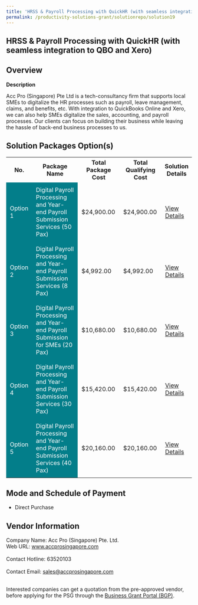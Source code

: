 ```yaml
---
title: 'HRSS & Payroll Processing with QuickHR (with seamless integration to QBO and Xero)'
permalink: /productivity-solutions-grant/solutionrepo/solution19
---
```


## HRSS & Payroll Processing with QuickHR (with seamless integration to QBO and Xero)

## Overview

**Description**

Acc Pro (Singapore) Pte Ltd is a tech-consultancy firm that supports local SMEs to digitalize the HR processes such as payroll, leave management, claims, and benefits, etc. With integration to QuickBooks Online and Xero, we can also help SMEs digitalize the sales, accounting, and payroll processes. Our clients can focus on building their business while leaving the hassle of back-end business processes to us.

## Solution Packages Option(s)

<table>
<tr>
<th><b>No.</b></th>
<th><b>Package Name</b></th>
<th><b>Total Package Cost</b></th>
<th><b>Total Qualifying Cost</b></th>
<th><b>Solution Details</b></th>
</tr>
<tr>
<td style='padding: 10px; background-color: #037E8A; color: #FFFFFF;'>Option 1</td>
<td style='padding: 10px; background-color: #037E8A; color: #FFFFFF;'>Digital Payroll Processing and Year-end Payroll Submission Services (50 Pax)</td>
<td style='padding: 10px;'>$24,900.00</td>
<td style='padding: 10px;'>$24,900.00</td>
<td style='padding: 10px;'><a href='/images/psg/Desensitised_Acc_Pro_Annex3_CR_wef13_Oct22_Part_1.pdf' target='_blank'>View Details</a></td>
</tr>
<tr>
<td style='padding: 10px; background-color: #037E8A; color: #FFFFFF;'>Option 2</td>
<td style='padding: 10px; background-color: #037E8A; color: #FFFFFF;'>Digital Payroll Processing and Year-end Payroll Submission Services (8 Pax)</td>
<td style='padding: 10px;'>$4,992.00</td>
<td style='padding: 10px;'>$4,992.00</td>
<td style='padding: 10px;'><a href='/images/psg/Desensitised_Acc_Pro_HRSS_Annex_3_wef_2_Dec_2021_Part_34.pdf' target='_blank'>View Details</a></td>
</tr>
<tr>
<td style='padding: 10px; background-color: #037E8A; color: #FFFFFF;'>Option 3</td>
<td style='padding: 10px; background-color: #037E8A; color: #FFFFFF;'>Digital Payroll Processing and Year-end Payroll Submission for SMEs (20 Pax)</td>
<td style='padding: 10px;'>$10,680.00</td>
<td style='padding: 10px;'>$10,680.00</td>
<td style='padding: 10px;'><a href='/images/psg/Desensitised_Acc_Pro_HRSS_Annex_3_wef_2_Dec_2021_Part_910.pdf' target='_blank'>View Details</a></td>
</tr>
<tr>
<td style='padding: 10px; background-color: #037E8A; color: #FFFFFF;'>Option 4</td>
<td style='padding: 10px; background-color: #037E8A; color: #FFFFFF;'>Digital Payroll Processing and Year-end Payroll Submission Services (30 Pax)</td>
<td style='padding: 10px;'>$15,420.00</td>
<td style='padding: 10px;'>$15,420.00</td>
<td style='padding: 10px;'><a href='/images/psg/Desensitised_Acc_Pro_HRSS_Annex_3_wef_2_Dec_2021_Part_56.pdf' target='_blank'>View Details</a></td>
</tr>
<tr>
<td style='padding: 10px; background-color: #037E8A; color: #FFFFFF;'>Option 5</td>
<td style='padding: 10px; background-color: #037E8A; color: #FFFFFF;'>Digital Payroll Processing and Year-end Payroll Submission Services (40 Pax)</td>
<td style='padding: 10px;'>$20,160.00</td>
<td style='padding: 10px;'>$20,160.00</td>
<td style='padding: 10px;'><a href='/images/psg/Desensitised_Acc_Pro_HRSS_Annex_3_wef_2_Dec_2021_Part_78.pdf' target='_blank'>View Details</a></td>
</tr>
</table>

## Mode and Schedule of Payment

 - Direct Purchase

## Vendor Information

 Company Name: Acc Pro (Singapore) Pte. Ltd.<br>Web URL: www.accprosingapore.com <br><br>Contact Hotline: 63520103 <br><br>Contact Email: sales@accprosingapore.com <br><br>

Interested companies can get a quotation from the pre-approved vendor, before applying for the PSG through the <a href='https://www.businessgrants.gov.sg/' target='_blank' rel='noopener'>Business Grant Portal (BGP)</a>.

<script src="/jquery/resize-tables.js"></script>
